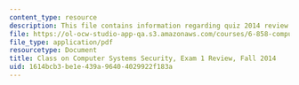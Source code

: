 ```yaml
---
content_type: resource
description: This file contains information regarding quiz 2014 review.
file: https://ol-ocw-studio-app-qa.s3.amazonaws.com/courses/6-858-computer-systems-security-fall-2014/1614bcb3be1e439a96404029922f183a_MIT6_858F14_q14_1_review.pdf
file_type: application/pdf
resourcetype: Document
title: Class on Computer Systems Security, Exam 1 Review, Fall 2014
uid: 1614bcb3-be1e-439a-9640-4029922f183a
---
```

